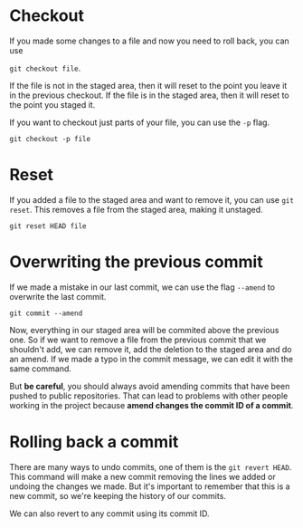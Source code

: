 # Checkout

If you made some changes to a file and now you need to roll back, you can use

`git checkout file`.

If the file is not in the staged area, then it will reset to the point you leave
it in the previous checkout.
If the file is in the staged area, then it will reset to the point you staged
it.

If you want to checkout just parts of your file, you can use the `-p` flag.

`git checkout -p file`

# Reset

If you added a file to the staged area and want to remove it, you can use
`git reset`. This removes a file from the staged area, making it unstaged.

`git reset HEAD file`

# Overwriting the previous commit

If we made a mistake in our last commit, we can use the flag `--amend` to
overwrite the last commit.

`git commit --amend`

Now, everything in our staged area will be commited above the previous one.
So if we want to remove a file from the previous commit that we shouldn't add,
we can remove it, add the deletion to the staged area and do an amend.
If we made a typo in the commit message, we can edit it with the same command.

But **be careful**, you should always avoid amending commits that have been
pushed to public repositories. That can lead to problems with other people
working in the project because **amend changes the commit ID of a commit**.

# Rolling back a commit

There are many ways to undo commits, one of them is the `git revert HEAD`.
This command will make a new commit removing the lines we added or undoing the
changes we made. But it's important to remember that this is a new commit, so
we're keeping the history of our commits.

We can also revert to any commit using its commit ID.

